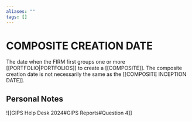 ```yaml
---
aliases: ""
tags: []
---
```

# COMPOSITE CREATION DATE
The date when the FIRM first groups one or more [[PORTFOLIO|PORTFOLIOS]] to create a [[COMPOSITE]]. The composite creation date is not necessarily the same as the [[COMPOSITE INCEPTION DATE]].

## Personal Notes
![[GIPS Help Desk 2024#GIPS Reports#Question 4]]